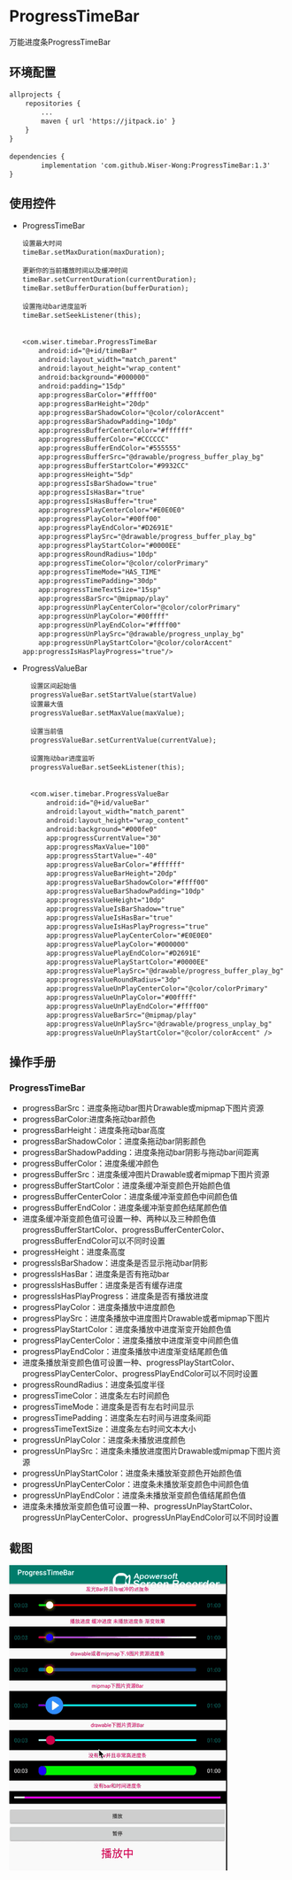 # ProgressTimeBar
万能进度条ProgressTimeBar

## 环境配置
    allprojects {
		repositories {
			...
			maven { url 'https://jitpack.io' }
		}
	}
    
    dependencies {
	        implementation 'com.github.Wiser-Wong:ProgressTimeBar:1.3'
	}


## 使用控件

  * ProgressTimeBar
  
        设置最大时间
        timeBar.setMaxDuration(maxDuration);
    
        更新你的当前播放时间以及缓冲时间
        timeBar.setCurrentDuration(currentDuration);
        timeBar.setBufferDuration(bufferDuration);
    
        设置拖动bar进度监听
        timeBar.setSeekListener(this);
	
	
        <com.wiser.timebar.ProgressTimeBar
            android:id="@+id/timeBar"
            android:layout_width="match_parent"
            android:layout_height="wrap_content"
            android:background="#000000"
            android:padding="15dp"
            app:progressBarColor="#ffff00"
            app:progressBarHeight="20dp"
            app:progressBarShadowColor="@color/colorAccent"
            app:progressBarShadowPadding="10dp"
            app:progressBufferCenterColor="#ffffff"
            app:progressBufferColor="#CCCCCC"
            app:progressBufferEndColor="#555555"
            app:progressBufferSrc="@drawable/progress_buffer_play_bg"
            app:progressBufferStartColor="#9932CC"
            app:progressHeight="5dp"
            app:progressIsBarShadow="true"
            app:progressIsHasBar="true"
            app:progressIsHasBuffer="true"
            app:progressPlayCenterColor="#E0E0E0"
            app:progressPlayColor="#00ff00"
            app:progressPlayEndColor="#D2691E"
            app:progressPlaySrc="@drawable/progress_buffer_play_bg"
            app:progressPlayStartColor="#0000EE"
            app:progressRoundRadius="10dp"
            app:progressTimeColor="@color/colorPrimary"
            app:progressTimeMode="HAS_TIME"
            app:progressTimePadding="30dp"
            app:progressTimeTextSize="15sp"
            app:progressBarSrc="@mipmap/play"
            app:progressUnPlayCenterColor="@color/colorPrimary"
            app:progressUnPlayColor="#00ffff"
            app:progressUnPlayEndColor="#ffff00"
            app:progressUnPlaySrc="@drawable/progress_unplay_bg"
            app:progressUnPlayStartColor="@color/colorAccent"
	    app:progressIsHasPlayProgress="true"/>

* ProgressValueBar
  	
		设置区间起始值
    	progressValueBar.setStartValue(startValue)
     	设置最大值
        progressValueBar.setMaxValue(maxValue);
	
        设置当前值
        progressValueBar.setCurrentValue(currentValue);
	
        设置拖动bar进度监听
        progressValueBar.setSeekListener(this);
	
	
        <com.wiser.timebar.ProgressValueBar
            android:id="@+id/valueBar"
            android:layout_width="match_parent"
            android:layout_height="wrap_content"
            android:background="#000fe0"
            app:progressCurrentValue="30"
            app:progressMaxValue="100"
            app:progressStartValue="-40"
            app:progressValueBarColor="#ffffff"
            app:progressValueBarHeight="20dp"
            app:progressValueBarShadowColor="#ffff00"
            app:progressValueBarShadowPadding="10dp"
            app:progressValueHeight="10dp"
            app:progressValueIsBarShadow="true"
            app:progressValueIsHasBar="true"
            app:progressValueIsHasPlayProgress="true"
            app:progressValuePlayCenterColor="#E0E0E0"
            app:progressValuePlayColor="#000000"
            app:progressValuePlayEndColor="#D2691E"
            app:progressValuePlayStartColor="#0000EE"
            app:progressValuePlaySrc="@drawable/progress_buffer_play_bg"
            app:progressValueRoundRadius="3dp"
            app:progressValueUnPlayCenterColor="@color/colorPrimary"
            app:progressValueUnPlayColor="#00ffff"
            app:progressValueUnPlayEndColor="#ffff00"
            app:progressValueBarSrc="@mipmap/play"
            app:progressValueUnPlaySrc="@drawable/progress_unplay_bg"
            app:progressValueUnPlayStartColor="@color/colorAccent" />

## 操作手册

### ProgressTimeBar
* progressBarSrc：进度条拖动bar图片Drawable或mipmap下图片资源
* progressBarColor:进度条拖动bar颜色
* progressBarHeight：进度条拖动bar高度
* progressBarShadowColor：进度条拖动bar阴影颜色
* progressBarShadowPadding：进度条拖动bar阴影与拖动bar间距离
* progressBufferColor：进度条缓冲颜色
* progressBufferSrc：进度条缓冲图片Drawable或者mipmap下图片资源
* progressBufferStartColor：进度条缓冲渐变颜色开始颜色值
* progressBufferCenterColor：进度条缓冲渐变颜色中间颜色值
* progressBufferEndColor：进度条缓冲渐变颜色结尾颜色值
* 进度条缓冲渐变颜色值可设置一种、两种以及三种颜色值progressBufferStartColor、progressBufferCenterColor、progressBufferEndColor可以不同时设置
* progressHeight：进度条高度
* progressIsBarShadow：进度条是否显示拖动bar阴影
* progressIsHasBar：进度条是否有拖动bar
* progressIsHasBuffer：进度条是否有缓存进度
* progressIsHasPlayProgress：进度条是否有播放进度
* progressPlayColor：进度条播放中进度颜色
* progressPlaySrc：进度条播放中进度图片Drawable或者mipmap下图片
* progressPlayStartColor：进度条播放中进度渐变开始颜色值
* progressPlayCenterColor：进度条播放中进度渐变中间颜色值
* progressPlayEndColor：进度条播放中进度渐变结尾颜色值
* 进度条播放渐变颜色值可设置一种、progressPlayStartColor、progressPlayCenterColor、progressPlayEndColor可以不同时设置
* progressRoundRadius：进度条弧度半径
* progressTimeColor：进度条左右时间颜色
* progressTimeMode：进度条是否有左右时间显示
* progressTimePadding：进度条左右时间与进度条间距
* progressTimeTextSize：进度条左右时间文本大小
* progressUnPlayColor：进度条未播放进度颜色
* progressUnPlaySrc：进度条未播放进度图片Drawable或mipmap下图片资源
* progressUnPlayStartColor：进度条未播放渐变颜色开始颜色值
* progressUnPlayCenterColor：进度条未播放渐变颜色中间颜色值
* progressUnPlayEndColor：进度条未播放渐变颜色值结尾颜色值
* 进度条未播放渐变颜色值可设置一种、progressUnPlayStartColor、progressUnPlayCenterColor、progressUnPlayEndColor可以不同时设置

## 截图
![images](https://github.com/Wiser-Wong/ProgressTimeBar/blob/master/images/timebar.gif)
